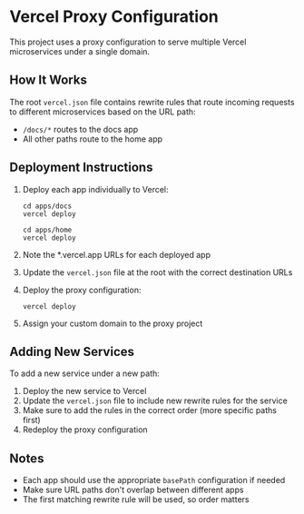 # Vercel Proxy Configuration

This project uses a proxy configuration to serve multiple Vercel microservices under a single domain.

## How It Works

The root `vercel.json` file contains rewrite rules that route incoming requests to different microservices based on the URL path:

- `/docs/*` routes to the docs app
- All other paths route to the home app

## Deployment Instructions

1. Deploy each app individually to Vercel:
   ```
   cd apps/docs
   vercel deploy
   ```
   ```
   cd apps/home
   vercel deploy
   ```

2. Note the *.vercel.app URLs for each deployed app

3. Update the `vercel.json` file at the root with the correct destination URLs

4. Deploy the proxy configuration:
   ```
   vercel deploy
   ```

5. Assign your custom domain to the proxy project

## Adding New Services

To add a new service under a new path:

1. Deploy the new service to Vercel
2. Update the `vercel.json` file to include new rewrite rules for the service
3. Make sure to add the rules in the correct order (more specific paths first)
4. Redeploy the proxy configuration

## Notes

- Each app should use the appropriate `basePath` configuration if needed
- Make sure URL paths don't overlap between different apps
- The first matching rewrite rule will be used, so order matters 